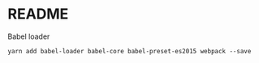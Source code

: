 # README

Babel loader

```
yarn add babel-loader babel-core babel-preset-es2015 webpack --save
```
